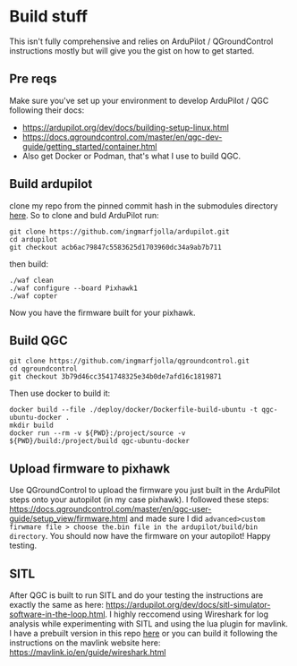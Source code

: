 # Build stuff

This isn't fully comprehensive and relies on ArduPilot / QGroundControl instructions mostly but will give you the gist on how to get started. 
## Pre reqs 
Make sure you've set up your environment to develop ArduPilot / QGC following their docs: 
- https://ardupilot.org/dev/docs/building-setup-linux.html
- https://docs.qgroundcontrol.com/master/en/qgc-dev-guide/getting_started/container.html 
- Also get Docker or Podman, that's what I use to build QGC. 

## Build ardupilot 
clone my repo from the pinned commit hash in the submodules directory [here](/submodules/). So to clone and buld ArduPilot run: 

```
git clone https://github.com/ingmarfjolla/ardupilot.git
cd ardupilot 
git checkout acb6ac79847c5583625d1703960dc34a9ab7b711
``` 
then build: 
```
./waf clean
./waf configure --board Pixhawk1
./waf copter 
```
Now you have the firmware built for your pixhawk. 

## Build QGC
```
git clone https://github.com/ingmarfjolla/qgroundcontrol.git
cd qgroundcontrol 
git checkout 3b79d46cc3541748325e34b0de7afd16c1819871
``` 
Then use docker to build it:

```
docker build --file ./deploy/docker/Dockerfile-build-ubuntu -t qgc-ubuntu-docker .
mkdir build
docker run --rm -v ${PWD}:/project/source -v ${PWD}/build:/project/build qgc-ubuntu-docker
```

## Upload firmware to pixhawk
Use QGroundControl to upload the firmware you just built in the ArduPilot steps onto your autopilot (in my case pixhawk). I followed these steps: https://docs.qgroundcontrol.com/master/en/qgc-user-guide/setup_view/firmware.html and made sure I did `advanced>custom firwmare file > choose the.bin file in the ardupilot/build/bin directory`. You should now have the firmware on your autopilot! Happy testing. 


## SITL 
After QGC is built to run SITL and do your testing the instructions are exactly the same as here: https://ardupilot.org/dev/docs/sitl-simulator-software-in-the-loop.html. I highly reccomend using Wireshark for log analysis while experimenting with SITL and using the lua plugin for mavlink. I have a prebuilt version in this repo [here](./docker/wireshark/mavlink_2_common.lua) or you can build it following the instructions on the mavlink website here: https://mavlink.io/en/guide/wireshark.html